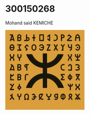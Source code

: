 # 300150268

Mohand said KEMICHE

<img src="images/ALPHABET - BERBERE.png" alt="mon image" width="50%" height="50%">
